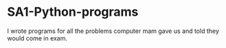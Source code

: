 # SA1-Python-programs
I wrote programs for all the problems computer mam gave us and told they would come in exam.
